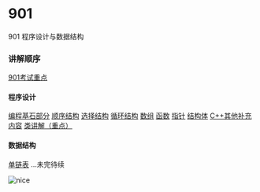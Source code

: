 # 901
901 程序设计与数据结构

### 讲解顺序
[901考试重点](https://github.com/dengchengH/901/blob/master/901%E8%80%83%E8%AF%95%E9%87%8D%E7%82%B9.pdf)

#### 程序设计
[编程基石部分](https://github.com/dengchengH/901/blob/master/%E7%BC%96%E7%A8%8B%E5%9F%BA%E7%9F%B3%E9%83%A8%E5%88%86%EF%BC%88%E5%9F%BA%E6%9C%AC%E6%95%B0%E6%8D%AE%E7%B1%BB%E5%9E%8B%EF%BC%89.pdf)
[顺序结构](https://github.com/dengchengH/901/blob/master/%E9%A1%BA%E5%BA%8F%E7%BB%93%E6%9E%84.pdf)
[选择结构](https://github.com/dengchengH/901/blob/master/%E9%80%89%E6%8B%A9%E7%BB%93%E6%9E%84.pdf)
[循环结构](https://github.com/dengchengH/901/blob/master/%E5%BE%AA%E7%8E%AF%E7%BB%93%E6%9E%84.pdf)
[数组](https://github.com/dengchengH/901/blob/master/%E6%95%B0%E7%BB%84.pdf)
[函数](https://github.com/dengchengH/901/blob/master/%E5%87%BD%E6%95%B0.pdf)
[指针](https://github.com/dengchengH/901/blob/master/%E6%8C%87%E9%92%88.pdf)
[结构体](https://github.com/dengchengH/901/blob/master/%E7%BB%93%E6%9E%84%E4%BD%93.pdf)
[C++其他补充内容](https://github.com/dengchengH/901/blob/master/C%2B%2B%E5%85%B6%E4%BB%96%E8%A1%A5%E5%85%85%E5%86%85%E5%AE%B9.pdf)
[类讲解（重点）](https://github.com/dengchengH/901/blob/master/%E7%B1%BB%E8%AE%B2%E8%A7%A3%EF%BC%88%E9%87%8D%E7%82%B9%EF%BC%89.pdf)

#### 数据结构
[单链表](https://github.com/dengchengH/901/blob/master/%E5%8D%95%E9%93%BE%E8%A1%A8.pdf)
...未完待续


![nice](https://ss2.bdstatic.com/70cFvnSh_Q1YnxGkpoWK1HF6hhy/it/u=3173816628,3354165492&fm=26&gp=0.jpg)
